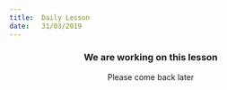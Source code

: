 ```yaml
---
title:  Daily Lesson
date:   31/03/2019
---
```


### <center>We are working on this lesson</center>
<center>Please come back later</center>